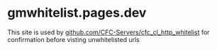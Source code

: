 # gmwhitelist.pages.dev
This site is used by [github.com/CFC-Servers/cfc_cl_http_whitelist](https://github.com/CFC-Servers/cfc_cl_http_whitelist/) for confirmation before visting unwhitelisted urls
